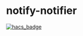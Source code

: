 # notify-notifier

[![hacs_badge](https://img.shields.io/badge/HACS-Custom-orange.svg)](https://github.com/custom-components/hacs)
